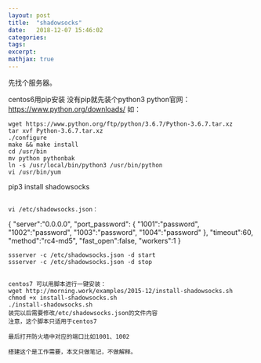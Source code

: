 ```yaml
---
layout: post
title:  "shadowsocks"
date:   2018-12-07 15:46:02
categories:  
tags: 
excerpt: 
mathjax: true
---
```


先找个服务器。

centos6用pip安装
没有pip就先装个python3
python官网：
https://www.python.org/downloads/
如：
```
wget https://www.python.org/ftp/python/3.6.7/Python-3.6.7.tar.xz
tar xvf Python-3.6.7.tar.xz
./configure 
make && make install
cd /usr/bin
mv python pythonbak
ln -s /usr/local/bin/python3 /usr/bin/python
vi /usr/bin/yum
```
pip3 install shadowsocks
```

vi /etc/shadowsocks.json：
```
{
        "server":"0.0.0.0",
        "port_password":
        {
        "1001":"password",
        "1002":"password",
        "1003":"password",
        "1004":"password"
        },
        "timeout":60,
        "method":"rc4-md5",
        "fast_open":false,
        "workers":1
}
```
ssserver -c /etc/shadowsocks.json -d start
ssserver -c /etc/shadowsocks.json -d stop


centos7 可以用脚本进行一键安装：
wget http://morning.work/examples/2015-12/install-shadowsocks.sh
chmod +x install-shadowsocks.sh 
./install-shadowsocks.sh
装完以后需要修改/etc/shadowsocks.json的文件内容
注意，这个脚本只适用于centos7

最后打开防火墙中对应的端口比如1001、1002

搭建这个是工作需要，本文只做笔记，不做解释。